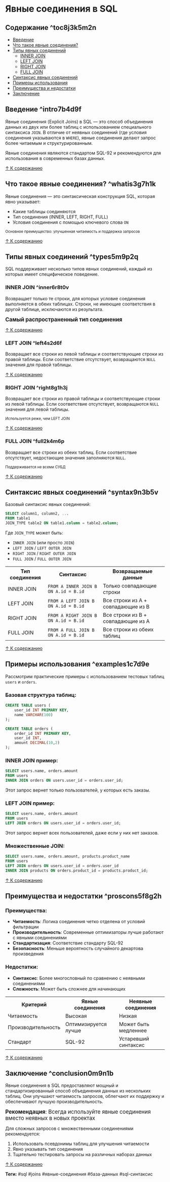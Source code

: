 
# Явные соединения в SQL

## Содержание ^toc8j3k5m2n
- [Введение](#^intro7b4d9f)
- [Что такое явные соединения?](#^whatis3g7h1k)
- [Типы явных соединений](#^types5m9p2q)
  - [INNER JOIN](#^inner6r8t0v)
  - [LEFT JOIN](#^left4s2d6f)
  - [RIGHT JOIN](#^right8g1h3j)
  - [FULL JOIN](#^full2k4m6p)
- [Синтаксис явных соединений](#^syntax9n3b5v)
- [Примеры использования](#^examples1c7d9e)
- [Преимущества и недостатки](#^proscons5f8g2h)
- [Заключение](#^conclusion0m9n1b)

## Введение ^intro7b4d9f
Явные соединения (Explicit Joins) в SQL — это способ объединения данных из двух или более таблиц с использованием специального синтаксиса `JOIN`. В отличие от неявных соединений (где условия соединения указываются в `WHERE`), явные соединения делают запрос более читаемым и структурированным.

Явные соединения являются стандартом SQL-92 и рекомендуются для использования в современных базах данных.

[↑ К содержанию](#^toc8j3k5m2n)

## Что такое явные соединения? ^whatis3g7h1k
Явные соединения — это синтаксическая конструкция SQL, которая явно указывает:
- Какие таблицы соединяются
- Тип соединения (INNER, LEFT, RIGHT, FULL)
- Условия соединения с помощью ключевого слова `ON`

<small>Основное преимущество: улучшенная читаемость и поддержка запросов</small>

[↑ К содержанию](#^toc8j3k5m2n)

## Типы явных соединений ^types5m9p2q
SQL поддерживает несколько типов явных соединений, каждый из которых имеет специфическое поведение.

### INNER JOIN ^inner6r8t0v
Возвращает только те строки, для которых условие соединения выполняется в обеих таблицах. Строки, не имеющие соответствия в другой таблице, исключаются из результата.

<big>**Самый распространенный тип соединения**</big>

[↑ К содержанию](#^toc8j3k5m2n)

### LEFT JOIN ^left4s2d6f
Возвращает все строки из левой таблицы и соответствующие строки из правой таблицы. Если соответствие отсутствует, возвращаются `NULL` значения для правой таблицы.

[↑ К содержанию](#^toc8j3k5m2n)

### RIGHT JOIN ^right8g1h3j
Возвращает все строки из правой таблицы и соответствующие строки из левой таблицы. Если соответствие отсутствует, возвращаются `NULL` значения для левой таблицы.

<small>Используется реже, чем LEFT JOIN</small>

[↑ К содержанию](#^toc8j3k5m2n)

### FULL JOIN ^full2k4m6p
Возвращает все строки из обеих таблиц. Если соответствие отсутствует, недостающие значения заполняются `NULL`.

<small>Поддерживается не всеми СУБД</small>

[↑ К содержанию](#^toc8j3k5m2n)

## Синтаксис явных соединений ^syntax9n3b5v
Базовый синтаксис явных соединений:

```sql
SELECT column1, column2, ...
FROM table1
JOIN_TYPE table2 ON table1.column = table2.column;
```

Где `JOIN_TYPE` может быть:
- `INNER JOIN` (или просто `JOIN`)
- `LEFT JOIN` / `LEFT OUTER JOIN`
- `RIGHT JOIN` / `RIGHT OUTER JOIN` 
- `FULL JOIN` / `FULL OUTER JOIN`

<table>
<tr>
  <th>Тип соединения</th>
  <th>Синтаксис</th>
  <th>Возвращаемые данные</th>
</tr>
<tr>
  <td>INNER JOIN</td>
  <td><code>FROM A INNER JOIN B ON A.id = B.id</code></td>
  <td>Только совпадающие строки</td>
</tr>
<tr>
  <td>LEFT JOIN</td>
  <td><code>FROM A LEFT JOIN B ON A.id = B.id</code></td>
  <td>Все строки из A + совпадающие из B</td>
</tr>
<tr>
  <td>RIGHT JOIN</td>
  <td><code>FROM A RIGHT JOIN B ON A.id = B.id</code></td>
  <td>Все строки из B + совпадающие из A</td>
</tr>
<tr>
  <td>FULL JOIN</td>
  <td><code>FROM A FULL JOIN B ON A.id = B.id</code></td>
  <td>Все строки из обеих таблиц</td>
</tr>
</table>

[↑ К содержанию](#^toc8j3k5m2n)

## Примеры использования ^examples1c7d9e
Рассмотрим практические примеры с использованием тестовых таблиц `users` и `orders`.

### Базовая структура таблиц:
```sql
CREATE TABLE users (
    user_id INT PRIMARY KEY,
    name VARCHAR(100)
);

CREATE TABLE orders (
    order_id INT PRIMARY KEY,
    user_id INT,
    amount DECIMAL(10,2)
);
```

### INNER JOIN пример:
```sql
SELECT users.name, orders.amount
FROM users
INNER JOIN orders ON users.user_id = orders.user_id;
```
Этот запрос вернет только пользователей, у которых есть заказы.

### LEFT JOIN пример:
```sql
SELECT users.name, orders.amount
FROM users
LEFT JOIN orders ON users.user_id = orders.user_id;
```
Этот запрос вернет всех пользователей, даже если у них нет заказов.

### Множественные JOIN:
```sql
SELECT users.name, orders.amount, products.product_name
FROM users
LEFT JOIN orders ON users.user_id = orders.user_id
INNER JOIN products ON orders.product_id = products.product_id;
```

[↑ К содержанию](#^toc8j3k5m2n)

## Преимущества и недостатки ^proscons5f8g2h

### Преимущества:
- **Читаемость**: Логика соединения четко отделена от условий фильтрации
- **Производительность**: Современные оптимизаторы лучше работают с явными соединениями
- **Стандартизация**: Соответствие стандарту SQL-92
- **Безопасность**: Меньше вероятность случайного декартова произведения

### Недостатки:
- **Синтаксис**: Более многословный по сравнению с неявными соединениями
- **Сложность**: Может быть сложнее для начинающих

<table>
<tr>
  <th>Критерий</th>
  <th>Явные соединения</th>
  <th>Неявные соединения</th>
</tr>
<tr>
  <td>Читаемость</td>
  <td>Высокая</td>
  <td>Низкая</td>
</tr>
<tr>
  <td>Производительность</td>
  <td>Оптимизируется лучше</td>
  <td>Может быть медленнее</td>
</tr>
<tr>
  <td>Стандарт</td>
  <td>SQL-92</td>
  <td>Устаревший синтаксис</td>
</tr>
</table>

[↑ К содержанию](#^toc8j3k5m2n)

## Заключение ^conclusion0m9n1b
Явные соединения в SQL предоставляют мощный и стандартизированный способ объединения данных из нескольких таблиц. Они улучшают читаемость запросов, облегчают их поддержку и обеспечивают лучшую производительность.

<big>**Рекомендация**: Всегда используйте явные соединения вместо неявных в новых проектах</big>

Для сложных запросов с множественными соединениями рекомендуется:
1. Использовать псевдонимы таблиц для улучшения читаемости
2. Явно указывать тип соединения
3. Тщательно тестировать запросы на различных наборах данных

[↑ К содержанию](#^toc8j3k5m2n)

**Теги:** #sql #joins #явные-соединения #база-данных #sql-синтаксис
```
